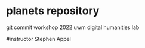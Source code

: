 # planets repository
git commit workshop 2022
uwm digital humanities lab

#instructor Stephen Appel
